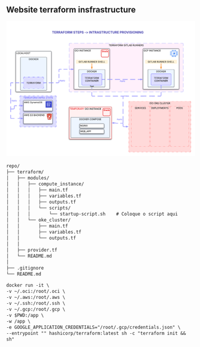 ## Website terraform insfrastructure

![terraform-diagram](./infra-diagram/infra-diagram-website-portifolio.png)

```
repo/
├── terraform/
│   ├── modules/
│   │   ├── compute_instance/
│   │   │   ├── main.tf
│   │   │   ├── variables.tf
│   │   │   ├── outputs.tf
│   │   │   └── scripts/
│   │   │       └── startup-script.sh    # Coloque o script aqui
│   │   └── oke_cluster/
│   │       ├── main.tf
│   │       ├── variables.tf
│   │       └── outputs.tf
│   │
│   ├── provider.tf
│   └── README.md
│
├── .gitignore
└── README.md
```

```
docker run -it \
-v ~/.oci:/root/.oci \
-v ~/.aws:/root/.aws \
-v ~/.ssh:/root/.ssh \
-v ~/.gcp:/root/.gcp \
-v $PWD:/app \
-w /app \
-e GOOGLE_APPLICATION_CREDENTIALS="/root/.gcp/credentials.json" \
--entrypoint "" hashicorp/terraform:latest sh -c "terraform init && sh"
```
